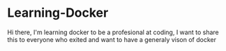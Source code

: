 # Learning-Docker
Hi there, I'm learning docker to be a profesional at coding, I want to share this to everyone who exited and want to have a generaly vison of docker
